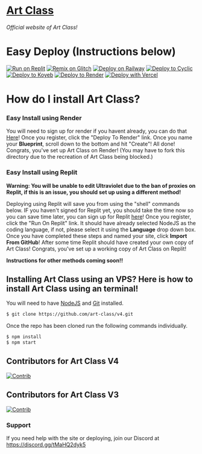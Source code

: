 # [Art Class](https://artclass.site)
*Official website of Art Class!*

# Easy Deploy (Instructions below)
[![Run on Replit](https://binbashbanana.github.io/deploy-buttons/buttons/remade/replit.svg)](https://replit.com/github/art-class/v4)
[![Remix on Glitch](https://binbashbanana.github.io/deploy-buttons/buttons/remade/glitch.svg)](https://glitch.com/edit/#!/import/github/art-class/v4)
[![Deploy on Railway](https://binbashbanana.github.io/deploy-buttons/buttons/remade/railway.svg)](https://railway.app/new/template?template=https://github.com/art-class/v4)
[![Deploy to Cyclic](https://binbashbanana.github.io/deploy-buttons/buttons/remade/cyclic.svg)](https://app.cyclic.sh/api/app/deploy/art-class/v4)
[![Deploy to Koyeb](https://binbashbanana.github.io/deploy-buttons/buttons/remade/koyeb.svg)](https://app.koyeb.com/deploy?type=git&repository=github.com/art-class/v4&branch=main&name=v4)
[![Deploy to Render](https://binbashbanana.github.io/deploy-buttons/buttons/remade/render.svg)](https://render.com/deploy?repo=https://github.com/art-class/v4)
[![Deploy with Vercel](https://binbashbanana.github.io/deploy-buttons/buttons/remade/vercel.svg)](https://vercel.com/new/clone?repositoryurl=https://github.com/art-class/v4)

# How do I install Art Class?
### Easy Install using Render
You will need to sign up for render if you havent already, you can do that [Here](https://dashboard.render.com/register)! Once you register, click the "Deploy To Render" link. Once you name your **Blueprint**, scroll down to the bottom and hit "Create"! All done! Congrats, you've set up Art Class on Render!
(You may have to fork this directory due to the recreation of Art Class being blocked.)

### Easy Install using Replit
**Warning: You will be unable to edit Ultraviolet due to the ban of proxies on Replit, if this is an issue, you should set up using a different method!**

Deploying using Replit will save you from using the "shell" commands below. IF you haven't signed for Replit yet, you should take the time now so you can save time later, you can sign up for Replit [here](https://replit.com/signup)! Once you register, click the "Run On Replit" link. It should have already selected NodeJS as the coding language, if not, please select it using the **Language** drop down box. Once you have completed these steps and named your site, click **Import From GitHub**! After some time Replit should have created your own copy of Art Class! Congrats, you've set up a working copy of Art Class on Replit!

**Instructions for other methods coming soon!!**  

## Installing Art Class using an VPS? Here is how to install Art Class using an terminal!

You will need to have [NodeJS](https://nodejs.org) and [Git](https://git-scm.com/download) installed.
````bash
$ git clone https://github.com/art-class/v4.git
````
Once the repo has been cloned run the following commands individually.
````bash
$ npm install
$ npm start
````
## Contributors for Art Class V4

[![Contrib](https://contrib.rocks/image?repo=art-class/v4#)](https://github.com/art-class/v4/graphs/contributors)

## Contributors for Art Class V3

[![Contrib](https://contrib.rocks/image?repo=art-class/v3#)](https://github.com/art-class/v3/graphs/contributors)

### Support
If you need help with the site or deploying, join our Discord at https://discord.gg/tMaHQ2dyk5
